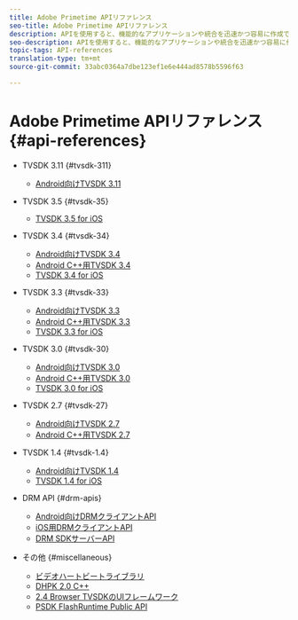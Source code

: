 ```yaml
---
title: Adobe Primetime APIリファレンス
seo-title: Adobe Primetime APIリファレンス
description: APIを使用すると、機能的なアプリケーションや統合を迅速かつ容易に作成できます。
seo-description: APIを使用すると、機能的なアプリケーションや統合を迅速かつ容易に作成できます。
topic-tags: API-references
translation-type: tm+mt
source-git-commit: 33abc0364a7dbe123ef1e6e444ad8578b5596f63

---
```



# Adobe Primetime APIリファレンス {#api-references}

+ TVSDK 3.11 {#tvsdk-311}
   + [Android向けTVSDK 3.11](https://help.adobe.com/en_US/primetime/api/psdk/javadoc_311/index.html)

+ TVSDK 3.5 {#tvsdk-35}
   + [TVSDK 3.5 for iOS](https://help.adobe.com/en_US/primetime/api/psdk/appledoc_v35/index.html)

+ TVSDK 3.4 {#tvsdk-34}
   + [Android向けTVSDK 3.4](https://help.adobe.com/en_US/primetime/api/psdk/javadoc3.4/index.html)
   + [Android C++用TVSDK 3.4](https://help.adobe.com/en_US/primetime/api/psdk/cpp_3.4/namespaces.html)
   + [TVSDK 3.4 for iOS](https://help.adobe.com/en_US/primetime/api/psdk/appledoc_v34/index.html)

+ TVSDK 3.3 {#tvsdk-33}
   + [Android向けTVSDK 3.3](https://help.adobe.com/en_US/primetime/api/psdk/javadoc3.3/index.html)
   + [Android C++用TVSDK 3.3](https://help.adobe.com/en_US/primetime/api/psdk/cpp_3.3/namespaces.html)
   + [TVSDK 3.3 for iOS](https://help.adobe.com/en_US/primetime/api/psdk/appledoc_v33/index.html)

+ TVSDK 3.0 {#tvsdk-30}
   + [Android向けTVSDK 3.0](https://help.adobe.com/en_US/primetime/api/psdk/javadoc3.0/index.html)
   + [Android C++用TVSDK 3.0](https://help.adobe.com/en_US/primetime/api/psdk/cpp_3.0/namespaces.html)
   + [TVSDK 3.0 for iOS](https://help.adobe.com/en_US/primetime/api/psdk/appledoc_3/index.html)

+ TVSDK 2.7 {#tvsdk-27}
   + [Android向けTVSDK 2.7](https://help.adobe.com/en_US/primetime/api/psdk/javadoc_2.7/index.html)
   + [Android C++用TVSDK 2.7](https://help.adobe.com/en_US/primetime/api/psdk/cpp/namespaces.html)

+ TVSDK 1.4 {#tvsdk-1.4}
   + [Android向けTVSDK 1.4](https://help.adobe.com/en_US/primetime/api/psdk/javadoc/index.html)
   + [TVSDK 1.4 for iOS](https://help.adobe.com/en_US/primetime/api/psdk/appledoc/index.html)

+ DRM API {#drm-apis}
   + [Android向けDRMクライアントAPI](https://help.adobe.com/en_US/primetime/api/drm-apis/client/android/index.html)
   + [iOS用DRMクライアントAPI](https://help.adobe.com/en_US/primetime/api/drm-apis/client/ios/index.html)
   + [DRM SDKサーバーAPI](https://help.adobe.com/en_US/primetime/api/drm-apis/server/javadocs-flashaccess-pro/)

+ その他 {#miscellaneous}
   + [ビデオハートビートライブラリ](https://help.adobe.com/en_US/primetime/api/psdk/vhl_tvsdk_ios/index.html)
   + [DHPK 2.0 C++](https://help.adobe.com/en_US/primetime/api/psdk/psdk_doxygen/index.html)
   + [2.4 Browser TVSDKのUIフレームワーク](https://help.adobe.com/en_US/primetime/api/psdk/btvsdk-ui-framework/index.html)
   + [PSDK FlashRuntime Public API](https://help.adobe.com/en_US/primetime/api/psdk/asdoc-dhls/)